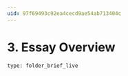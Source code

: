 ```yaml
---
uid: 97f69493c92ea4cecd9ae54ab713404c
---
```


# 3. Essay Overview
 
```ccard
type: folder_brief_live
```
 
